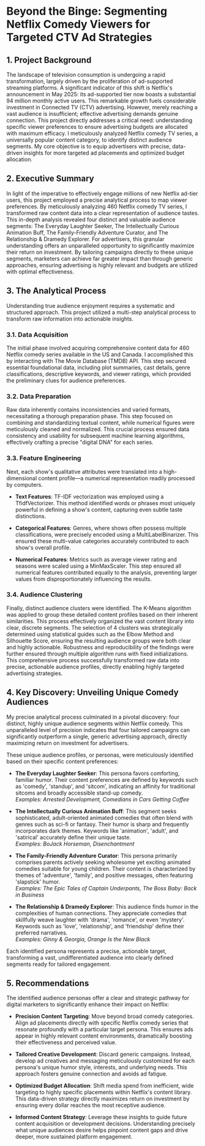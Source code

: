 # Beyond the Binge: Segmenting Netflix Comedy Viewers for Targeted CTV Ad Strategies

## 1. Project Background

The landscape of television consumption is undergoing a rapid transformation, largely driven by the proliferation of ad-supported streaming platforms. A significant indicator of this shift is Netflix's announcement in May 2025: its ad-supported tier now boasts a substantial 94 million monthly active users. This remarkable growth fuels considerable investment in Connected TV (CTV) advertising. However, merely reaching a vast audience is insufficient; effective advertising demands genuine connection. This project directly addresses a critical need: understanding specific viewer preferences to ensure advertising budgets are allocated with maximum efficacy. I meticulously analyzed Netflix comedy TV series, a universally popular content category, to identify distinct audience segments. My core objective is to equip advertisers with precise, data-driven insights for more targeted ad placements and optimized budget allocation.

## 2. Executive Summary

In light of the imperative to effectively engage millions of new Netflix ad-tier users, this project employed a precise analytical process to map viewer preferences. By meticulously analyzing 460 Netflix comedy TV series, I transformed raw content data into a clear representation of audience tastes. This in-depth analysis revealed four distinct and valuable audience segments: The Everyday Laughter Seeker, The Intellectually Curious Animation Buff, The Family-Friendly Adventure Curator, and The Relationship & Dramedy Explorer. For advertisers, this granular understanding offers an unparalleled opportunity to significantly maximize their return on investment. By tailoring campaigns directly to these unique segments, marketers can achieve far greater impact than through generic approaches, ensuring advertising is highly relevant and budgets are utilized with optimal effectiveness.

## 3. The Analytical Process

Understanding true audience enjoyment requires a systematic and structured approach. This project utilized a multi-step analytical process to transform raw information into actionable insights.

### 3.1. Data Acquisition

The initial phase involved acquiring comprehensive content data for 460 Netflix comedy series available in the US and Canada. I accomplished this by interacting with The Movie Database (TMDB) API. This step secured essential foundational data, including plot summaries, cast details, genre classifications, descriptive keywords, and viewer ratings, which provided the preliminary clues for audience preferences.

### 3.2. Data Preparation

Raw data inherently contains inconsistencies and varied formats, necessitating a thorough preparation phase. This step focused on combining and standardizing textual content, while numerical figures were meticulously cleaned and normalized. This crucial process ensured data consistency and usability for subsequent machine learning algorithms, effectively crafting a precise "digital DNA" for each series.

### 3.3. Feature Engineering

Next, each show's qualitative attributes were translated into a high-dimensional content profile—a numerical representation readily processed by computers.

- **Text Features**: TF-IDF vectorization was employed using a TfidfVectorizer. This method identified words or phrases most uniquely powerful in defining a show's content, capturing even subtle taste distinctions.

- **Categorical Features**: Genres, where shows often possess multiple classifications, were precisely encoded using a MultiLabelBinarizer. This ensured these multi-value categories accurately contributed to each show's overall profile.

- **Numerical Features**: Metrics such as average viewer rating and seasons were scaled using a MinMaxScaler. This step ensured all numerical features contributed equally to the analysis, preventing larger values from disproportionately influencing the results.

### 3.4. Audience Clustering

Finally, distinct audience clusters were identified. The K-Means algorithm was applied to group these detailed content profiles based on their inherent similarities. This process effectively organized the vast content library into clear, discrete segments. The selection of 4 clusters was strategically determined using statistical guides such as the Elbow Method and Silhouette Score, ensuring the resulting audience groups were both clear and highly actionable. Robustness and reproducibility of the findings were further ensured through multiple algorithm runs with fixed initializations. This comprehensive process successfully transformed raw data into precise, actionable audience profiles, directly enabling highly targeted advertising strategies.

## 4. Key Discovery: Unveiling Unique Comedy Audiences

My precise analytical process culminated in a pivotal discovery: four distinct, highly unique audience segments within Netflix comedy. This unparalleled level of precision indicates that four tailored campaigns can significantly outperform a single, generic advertising approach, directly maximizing return on investment for advertisers.

These unique audience profiles, or personas, were meticulously identified based on their specific content preferences:

- **The Everyday Laughter Seeker**: This persona favors comforting, familiar humor. Their content preferences are defined by keywords such as 'comedy', 'standup', and 'sitcom', indicating an affinity for traditional sitcoms and broadly accessible stand-up comedy.  
  *Examples: Arrested Development, Comedians in Cars Getting Coffee*

- **The Intellectually Curious Animation Buff**: This segment seeks sophisticated, adult-oriented animated comedies that often blend with genres such as sci-fi or fantasy. Their humor is sharp and frequently incorporates dark themes. Keywords like 'animation', 'adult', and 'satirical' accurately define their unique taste.  
  *Examples: BoJack Horseman, Disenchantment*

- **The Family-Friendly Adventure Curator**: This persona primarily comprises parents actively seeking wholesome yet exciting animated comedies suitable for young children. Their content is characterized by themes of 'adventure', 'family', and positive messages, often featuring 'slapstick' humor.  
  *Examples: The Epic Tales of Captain Underpants, The Boss Baby: Back in Business*

- **The Relationship & Dramedy Explorer**: This audience finds humor in the complexities of human connections. They appreciate comedies that skillfully weave laughter with 'drama', 'romance', or even 'mystery'. Keywords such as 'love', 'relationship', and 'friendship' define their preferred narratives.  
  *Examples: Ginny & Georgia, Orange Is the New Black*

Each identified persona represents a precise, actionable target, transforming a vast, undifferentiated audience into clearly defined segments ready for tailored engagement.

## 5. Recommendations

The identified audience personas offer a clear and strategic pathway for digital marketers to significantly enhance their impact on Netflix:

- **Precision Content Targeting**: Move beyond broad comedy categories. Align ad placements directly with specific Netflix comedy series that resonate profoundly with a particular target persona. This ensures ads appear in highly relevant content environments, dramatically boosting their effectiveness and perceived value.

- **Tailored Creative Development**: Discard generic campaigns. Instead, develop ad creatives and messaging meticulously customized for each persona's unique humor style, interests, and underlying needs. This approach fosters genuine connection and avoids ad fatigue.

- **Optimized Budget Allocation**: Shift media spend from inefficient, wide targeting to highly specific placements within Netflix's content library. This data-driven strategy directly maximizes return on investment by ensuring every dollar reaches the most receptive audience.

- **Informed Content Strategy**: Leverage these insights to guide future content acquisition or development decisions. Understanding precisely what unique audiences desire helps pinpoint content gaps and drive deeper, more sustained platform engagement.
